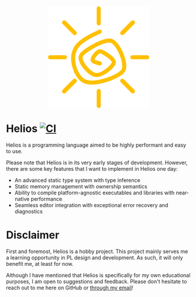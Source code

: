 <p align="center">
  <img src="assets/logo.png" alt="logo" align="center">
</p>

# Helios [![CI](https://github.com/tahscenery/helios/workflows/CI/badge.svg)](https://github.com/tahscenery/helios/actions?query=workflow%3A%22CI%22)

Helios is a programming language aimed to be highly performant and easy to use.

Please note that Helios is in its very early stages of development. However,
there are some key features that I want to implement in Helios one day:

- An advanced static type system with type inference
- Static memory management with ownership semantics
- Ability to compile platform-agnostic executables and libraries with
  near-native performance
- Seamless editor integration with exceptional error recovery and diagnostics

# Disclaimer

First and foremost, Helios is a hobby project. This project mainly serves me a
learning opportunity in PL design and development. As such, it will only benefit
me, at least for now.

Although I have mentioned that Helios is specifically for my own educational
purposes, I am open to suggestions and feedback. Please don't hesitate to reach
out to me here on GitHub or [through my email][email]!

[email]: mailto:taseen00.islam@gmail.com
